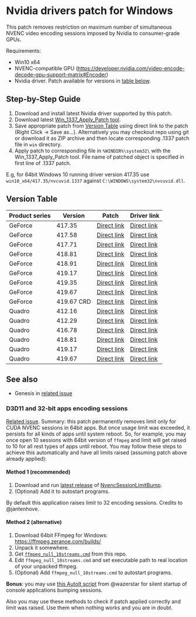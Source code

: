 Nvidia drivers patch for Windows
================================

This patch removes restriction on maximum number of simultaneous NVENC video encoding sessions imposed by Nvidia to consumer-grade GPUs.

Requirements:

- Win10 x64
- NVENC-compatible GPU (https://developer.nvidia.com/video-encode-decode-gpu-support-matrix#Encoder)
- Nvidia driver. Patch available for versions in [table below](#version-table).

## Step-by-Step Guide

1. Download and install latest Nvidia driver supported by this patch.
2. Download latest [Win\_1337\_Apply\_Patch tool](https://github.com/Deltafox79/Win_1337_Apply_Patch/releases/latest).
3. Save appropriate patch from [Version Table](#version-table) using direct link to the patch (Right Click -> Save as...). Alternatively you may checkout repo using git or download it as ZIP archive and then locate corresponding .1337 patch file in `win` directory.
4. Apply patch to corresponding file in `%WINDIR%\system32\` with the Win\_1337\_Apply\_Patch tool. File name of patched object is specified in first line of .1337 patch.

E.g, for 64bit Windows 10 running driver version 417.35 use `win10_x64/417.35/nvcuvid.1337` against `C:\WINDOWS\system32\nvcuvid.dll`.

## Version Table

| Product series | Version | Patch | Driver link |
|----------------|---------|-------|----------------------|
| GeForce        | 417.35  | [Direct link](https://raw.githubusercontent.com/keylase/nvidia-patch/master/win/win10_x64/417.35/nvcuvid.1337) | [Direct link](https://international.download.nvidia.com/Windows/417.35/417.35-desktop-win10-64bit-international-whql-rp.exe) |
| GeForce        | 417.58  | [Direct link](https://raw.githubusercontent.com/keylase/nvidia-patch/master/win/win10_x64/417.58/nvcuvid.1337) | [Direct link](https://international.download.nvidia.com/Windows/417.58hf/417.58-desktop-notebook-win10-64bit-international-whql.hf.exe) |
| GeForce        | 417.71  | [Direct link](https://raw.githubusercontent.com/keylase/nvidia-patch/master/win/win10_x64/417.71/nvcuvid.1337) | [Direct link](https://international.download.nvidia.com/Windows/417.71/417.71-desktop-win10-64bit-international-whql.exe) |
| GeForce        | 418.81  | [Direct link](https://raw.githubusercontent.com/keylase/nvidia-patch/master/win/win10_x64/418.81/nvcuvid.1337) | [Direct link](https://international.download.nvidia.com/Windows/418.81/418.81-desktop-win10-64bit-international-whql.exe) |
| GeForce        | 418.91  | [Direct link](https://raw.githubusercontent.com/keylase/nvidia-patch/master/win/win10_x64/418.91/nvcuvid.1337) | [Direct link](https://international.download.nvidia.com/Windows/418.91/418.91-desktop-win10-64bit-international-whql.exe) |
| GeForce        | 419.17  | [Direct link](https://raw.githubusercontent.com/keylase/nvidia-patch/master/win/win10_x64/419.17/nvcuvid.1337) | [Direct link](https://international.download.nvidia.com/Windows/419.17/419.17-desktop-win10-64bit-international-whql.exe) |
| GeForce        | 419.35  | [Direct link](https://raw.githubusercontent.com/keylase/nvidia-patch/master/win/win10_x64/419.35/nvcuvid.1337) | [Direct link](https://international.download.nvidia.com/Windows/419.35/419.35-desktop-win10-64bit-international-whql.exe) |
| GeForce        | 419.67  | [Direct link](https://raw.githubusercontent.com/keylase/nvidia-patch/master/win/win10_x64/419.67/nvcuvid.1337) | [Direct link](https://international.download.nvidia.com/Windows/419.67/419.67-desktop-win10-64bit-international-whql.exe) |
| GeForce        | 419.67 CRD | [Direct link](https://raw.githubusercontent.com/keylase/nvidia-patch/master/win/win10_x64/crd_419.67/nvcuvid.1337) | [Direct link](https://international.download.nvidia.com/Windows/419.67/419.67-notebook-win10-64bit-international-crd-whql.exe) |
| Quadro         | 412.16  | [Direct link](https://raw.githubusercontent.com/keylase/nvidia-patch/master/win/win10_x64/quadro_412.16/nvcuvid.1337) | [Direct link](https://international.download.nvidia.com/Windows/Quadro_Certified/412.16/412.16-quadro-desktop-notebook-win10-64bit-international-whql.exe) |
| Quadro         | 412.29  | [Direct link](https://raw.githubusercontent.com/keylase/nvidia-patch/master/win/win10_x64/quadro_412.29/nvcuvid.1337) | [Direct link](https://international.download.nvidia.com/Windows/Quadro_Certified/412.29/412.29-quadro-desktop-notebook-win10-64bit-international-whql.exe) |
| Quadro         | 416.78  | [Direct link](https://raw.githubusercontent.com/keylase/nvidia-patch/master/win/win10_x64/quadro_416.78/nvcuvid.1337) | [Direct link](https://international.download.nvidia.com/Windows/Quadro_Certified/416.78/416.78-quadro-desktop-notebook-win10-64bit-international-whql.exe) |
| Quadro         | 418.81  | [Direct link](https://raw.githubusercontent.com/keylase/nvidia-patch/master/win/win10_x64/quadro_418.81/nvcuvid.1337) | [Direct link](https://international.download.nvidia.com/Windows/Quadro_Certified/418.81/418.81-quadro-desktop-notebook-win10-64bit-international-whql.exe) |
| Quadro         | 419.17  | [Direct link](https://raw.githubusercontent.com/keylase/nvidia-patch/master/win/win10_x64/quadro_419.17/nvcuvid.1337) | [Direct link](https://international.download.nvidia.com/Windows/Quadro_Certified/419.17/419.17-quadro-desktop-notebook-win10-64bit-international-whql.exe) |
| Quadro         | 419.67  | [Direct link](https://raw.githubusercontent.com/keylase/nvidia-patch/master/win/win10_x64/quadro_419.67/nvcuvid.1337) | [Direct link](https://international.download.nvidia.com/Windows/Quadro_Certified/419.67/419.67-quadro-desktop-notebook-win10-64bit-international-whql.exe) |

## See also

* Genesis in [related issue](https://github.com/keylase/nvidia-patch/issues/9)

### D3D11 and 32-bit apps encoding sessions

[Related issue](https://github.com/keylase/nvidia-patch/issues/53). Summary: this patch permanently removes limit only for CUDA NVENC sessions in 64bit apps. But once usage limit was exceeded, it persists for all kinds of apps until system reboot. So, for example, you may once open 10 sessions with 64bit version of `ffmpeg` and limit will get raised to 10 for all rest types of apps until reboot. You may follow these steps to achieve this automatically and have all limits raised (assuming patch above already applied):

#### Method 1 (recommended)

1. Download and run [latest release](https://github.com/jantenhove/NvencSessionLimitBump/releases) of [NvencSessionLimitBump](https://github.com/jantenhove/NvencSessionLimitBump).
2. (Optional) Add it to autostart programs.

By default this application raises limit to 32 encoding sessions. Credits to @jantenhove.

#### Method 2 (alternative)

1. Download 64bit FFmpeg for Windows: https://ffmpeg.zeranoe.com/builds/
2. Unpack it somewhere.
3. Get [`ffmpeg_null_10streams.cmd`](ffmpeg_null_10streams.cmd) from this repo.
4. Edit `ffmpeg_null_10streams.cmd` and set executable path to real location of your unpacked ffmpeg.
5. (Optional) Add `ffmpeg_null_10streams.cmd` to autostart programs.

**Bonus**: you may use [this AutoIt script](silent_bump.au3) from @wazerstar for silent startup of console applications bumping sessions.

Also you may use these methods to check if patch applied correctly and limit was raised. Use them when nothing works and you are in doubt.
